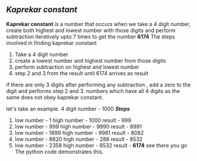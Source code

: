 ***Kaprekar constant***
---
**Kaprekar constant** is a number that occurs when we take a 4 digit number, create both highest and lowest number with those digits and perform subtraction iteratively upto 7 times to get the number **6174**
The steps involved in finding kaprekar constant
1. Take a 4 digit number
2. create a lowest number and highest number from those digits
3. perform subtraction on highest and lowest number
4. step 2 and 3 from the result until 6174 arrives as result

if there are only 3 digits after performing any subtraction , add a zero to the digit and performs step 2 and 3.
numbers which have all 4 digits as the same does not obey kaprekar constant.

let's take an example.
4 digit number - 1000
***Steps***
1. low number - 1  high number - 1000  result - 999
2. low number - 999 high number - 9990 result - 8991
3. low number - 1899 high number - 9981 result - 8082
4. low number - 8820 high number - 288  result - 8532
5. low number - 2358 high number - 8532  result - **6174**
see there you go
The python code demonstrates this.
